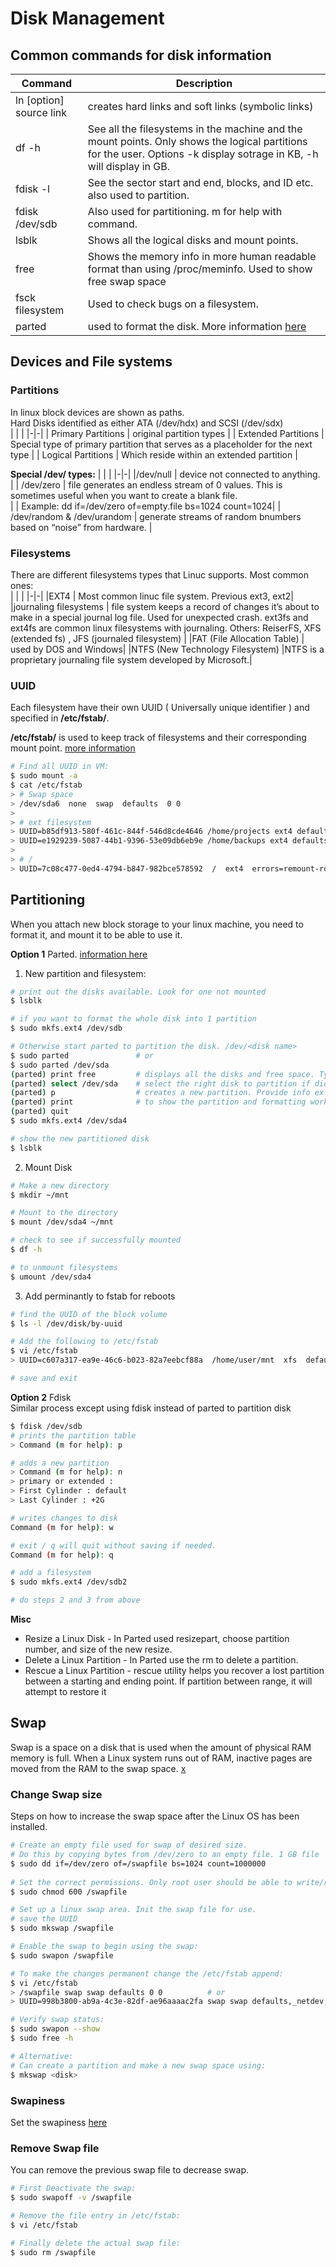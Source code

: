 # Disk Management


## Common commands for disk information

| Command | Description |
|-|-|
|ln [option] source link |creates hard links and soft links (symbolic links) |
| df -h | See all the filesystems in the machine and the mount points. Only shows the logical partitions for the user. Options -k display sotrage in KB, -h will display in GB. |
| fdisk -l | See the sector start and end, blocks, and ID etc. also used to partition. |
| fdisk /dev/sdb |  Also used for partitioning. m for help with command. |
| lsblk | Shows all the logical disks and mount points. | 
| free | Shows the memory info in more human readable format than using /proc/meminfo. Used to show free swap space |
| fsck filesystem | Used to check bugs on a filesystem. |
| parted | used to format the disk. More information [here](https://www.tecmint.com/parted-command-to-create-resize-rescue-linux-disk-partitions/) |


## Devices and File systems
### Partitions
In linux block devices are shown as paths.  
Hard Disks identified as either ATA (/dev/hdx) and SCSI (/dev/sdx)  
| | |
|-|-|
| Primary Partitions | original partition types |
| Extended Partitions | Special type of primary partition that serves as a placeholder for the next type |
| Logical Partitions | Which reside within an extended partition |

**Special /dev/ types:**
| | | 
|-|-|
|/dev/null | device not connected to anything. |
| /dev/zero | file generates an endless stream of 0 values. This is sometimes useful when you want to create a blank file.  
| | Example: dd if=/dev/zero of=empty.file bs=1024 count=1024|
| /dev/random & /dev/urandom | generate streams of random bnumbers based on “noise” from hardware. |
 
### Filesystems
There are different filesystems types that Linuc supports. Most common ones:  
| | |
|-|-|
|EXT4 | Most common linuc file system. Previous ext3, ext2|
|journaling filesystems | file system keeps a record of changes it’s about to make in a special journal log file. Used for unexpected crash. ext3fs and ext4fs are common linux filesystems with journaling. Others: ReiserFS, XFS (extended fs) , JFS (journaled filesystem) |
|FAT (File Allocation Table) | used by DOS and Windows|
|NTFS (New Technology Filesystem) |NTFS is a proprietary journaling file system developed by Microsoft.|

### UUID 
Each filesystem have their own UUID ( Universally unique identifier ) and specified in **/etc/fstab/**.  

__/etc/fstab/__ is used to keep track of filesystems and their corresponding mount point.
[more information](https://www.linux.org/threads/etc-fstab-explained.10901/)
```bash
# Find all UUID in VM:
$ sudo mount -a
$ cat /etc/fstab
> # Swap space
> /dev/sda6  none  swap  defaults  0 0 
>
> # ext filesystem
> UUID=b85df913-580f-461c-844f-546d8cde4646 /home/projects ext4 defaults 0 0
> UUID=e1929239-5087-44b1-9396-53e09db6eb9e /home/backups ext4 defaults 0 0
>
> # /
> UUID=7c08c477-0ed4-4794-b847-982bce578592  /  ext4  errors=remount-ro  0 1
```

## Partitioning

When you attach new block storage to your linux machine, you need to format it, and mount it to be able to use it.  

__Option 1__ Parted. [information here](https://www.tecmint.com/parted-command-to-create-resize-rescue-linux-disk-partitions/)

1. New partition and filesystem:
```bash
# print out the disks available. Look for one not mounted
$ lsblk

# if you want to format the whole disk into 1 partition
$ sudo mkfs.ext4 /dev/sdb 

# Otherwise start parted to partition the disk. /dev/<disk name>
$ sudo parted               # or
$ sudo parted /dev/sda
(parted) print free         # displays all the disks and free space. Type fix for any errors.
(parted) select /dev/sda    # select the right disk to partition if didn't select before
(parted) p                  # creates a new partition. Provide info ex. (primary) , ext2 start, end. Uses megabytes (MB). Can use GB is typed.
(parted) print              # to show the partition and formatting worked.
(parted) quit 
$ sudo mkfs.ext4 /dev/sda4

# show the new partitioned disk
$ lsblk
```

2. Mount Disk
```bash
# Make a new directory 
$ mkdir ~/mnt

# Mount to the directory 
$ mount /dev/sda4 ~/mnt

# check to see if successfully mounted
$ df -h 

# to unmount filesystems
$ umount /dev/sda4
```

3. Add perminantly to fstab for reboots
```bash
# find the UUID of the block volume
$ ls -l /dev/disk/by-uuid

# Add the following to /etc/fstab
$ vi /etc/fstab
> UUID=c607a317-ea9e-46c6-b023-82a7eebcf88a  /home/user/mnt  xfs  defaults,_netdev,_netdev 0 0

# save and exit
```

__Option 2__ Fdisk  
Similar process except using fdisk instead of parted to partition disk 
```bash
$ fdisk /dev/sdb
# prints the partition table 
> Command (m for help): p 

# adds a new partition
> Command (m for help): n 
> primary or extended : 
> First Cylinder : default
> Last Cylinder : +2G  

# writes changes to disk
Command (m for help): w 

# exit / q will quit without saving if needed.
Command (m for help): q 

# add a filesystem 
$ sudo mkfs.ext4 /dev/sdb2

# do steps 2 and 3 from above
```

__Misc__ 
* Resize a Linux Disk - In Parted used resizepart, choose partition number, and size of the new resize.
* Delete a Linux Partition - In Parted use the rm <disk number> to delete a partition.
* Rescue a Linux Partition - rescue utility helps you recover a lost partition between a starting and ending point. If partition between range, it will attempt to restore it

## Swap 
Swap is a space on a disk that is used when the amount of physical RAM memory is full. When a Linux system runs out of RAM, inactive pages are moved from the RAM to the swap space. [x](https://linuxize.com/post/create-a-linux-swap-file/)

### Change Swap size
Steps on how to increase the swap space after the Linux OS has been installed. 

```bash
# Create an empty file used for swap of desired size. 
# Do this by copying bytes from /dev/zero to an empty file. 1 GB file
$ sudo dd if=/dev/zero of=/swapfile bs=1024 count=1000000
      
# Set the correct permissions. Only root user should be able to write/read the swap.
$ sudo chmod 600 /swapfile

# Set up a linux swap area. Init the swap file for use.
# save the UUID 
$ sudo mkswap /swapfile

# Enable the swap to begin using the swap: 
$ sudo swapon /swapfile

# To make the changes permanent change the /etc/fstab append: 
$ vi /etc/fstab
> /swapfile swap swap defaults 0 0          # or
> UUID=998b3800-ab9a-4c3e-82df-ae96aaaac2fa swap swap defaults,_netdev,x-initrd.mount 0 0

# Verify swap status:
$ sudo swapon --show
$ sudo free -h

# Alternative:
# Can create a partition and make a new swap space using: 
$ mkswap <disk>
```

### Swapiness

Set the swapiness [here](http://gentooexperimental.org/~patrick/weblog/archives/2009-11.html#e2009-11-10T20_18_46.txt) 

### Remove Swap file
You can remove the previous swap file to decrease swap. 
```bash
# First Deactivate the swap: 
$ sudo swapoff -v /swapfile 

# Remove the file entry in /etc/fstab:
$ vi /etc/fstab

# Finally delete the actual swap file:
$ sudo rm /swapfile
```
